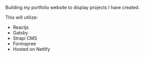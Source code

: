 Building my portfolio website to display projects I have created.

This will utilize:

- Reactjs
- Gatsby
- Strapi CMS
- Formspree
- Hosted on Netlify
